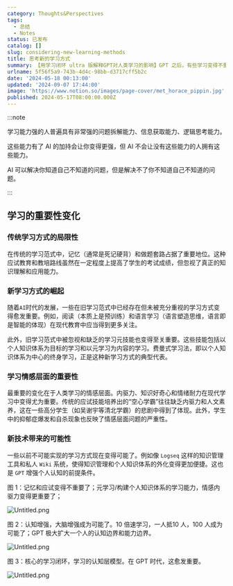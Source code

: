 ```yaml
---
category: Thoughts&Perspectives
tags:
  - 总结
  - Notes
status: 已发布
catalog: []
slug: considering-new-learning-methods
title: 思考新的学习方式
summary: 【用学习闭环 ultra 版解释GPT对人类学习的影响】GPT 之后，有些学习变得不重要了，有些学习变得更重要了，有些学习从不可能变成可能了。
urlname: 5f56f5a9-743b-4d4c-98bb-d3717cff5b2c
date: '2024-05-18 00:13:00'
updated: '2024-09-07 17:44:00'
image: 'https://www.notion.so/images/page-cover/met_horace_pippin.jpg'
published: 2024-05-17T08:00:00.000Z
---
```


:::note


学习能力强的人普遍具有非常强的问题拆解能力、信息获取能力、逻辑思考能力。


这些能力有了 AI 的加持会让你变得更强，但 AI 不会让没有这些能力的人拥有这些能力。


AI 可以解决你知道自己不知道的问题，但是解决不了你不知道自己不知道的问题。


:::


## 学习的重要性变化


### 传统学习方式的局限性


在传统的学习范式中，记忆（通常是死记硬背）和做题套路占据了重要地位。这种应试教育和教培路线虽然在一定程度上提高了学生的考试成绩，但忽视了真正的知识理解和应用能力。


### 新学习方式的崛起


随着`AI`时代的发展，一些在旧学习范式中已经存在但未被充分重视的学习方式变得愈发重要。例如，阅读（本质上是预训练）和语言学习（语言塑造思维，语言即是智能的体现）在现代教育中应当得到更多关注。


此外，旧学习范式中被忽视和缺乏的学习元技能也变得至关重要。这些技能包括以个人知识体系为目标的学习和以元学习为内容的学习。费曼式学习法，即以个人知识体系为中心的终身学习，正是这种新学习方式的典型代表。


### 学习情感层面的重要性


最重要的变化在于人类学习的情感层面。内驱力、知识好奇心和情绪耐力在现代学习中变得尤为重要。传统的应试技能培养出的“空心学霸”往往缺乏内驱力和人文素养，这在一些高分学生（如吴谢宇等清北学霸）的悲剧中得到了体现。此外，学生中的抑郁症爆发和自杀现象也反映了情感层面问题的严重性。


### 新技术带来的可能性


一些以前不可能实现的学习方式现在变得可能了。例如像 `Logseq` 这样的知识管理工具和私人 `Wiki` 系统，使得知识管理和个人知识体系的外化变得更加便捷。这也是 `GPT` 增强个人认知的前提条件。


图 1：记忆和应试变得不重要了；元学习/构建个人知识体系的学习能力，情感内驱力变得更重要了；


![Untitled.png](https://prod-files-secure.s3.us-west-2.amazonaws.com/5d24fe63-e567-4804-86f9-9fdc62e13082/a8319b77-00b3-43d9-9f99-e58187f20cfe/Untitled.png?X-Amz-Algorithm=AWS4-HMAC-SHA256&X-Amz-Content-Sha256=UNSIGNED-PAYLOAD&X-Amz-Credential=ASIAZI2LB466X3X3KJTA%2F20250302%2Fus-west-2%2Fs3%2Faws4_request&X-Amz-Date=20250302T213220Z&X-Amz-Expires=3600&X-Amz-Security-Token=IQoJb3JpZ2luX2VjEIn%2F%2F%2F%2F%2F%2F%2F%2F%2F%2FwEaCXVzLXdlc3QtMiJIMEYCIQD4UD8oOoa8%2FoyiWL7JGa0w6mDbi5YE3ROu%2BzA3b0n9SAIhAMwo%2FLx%2FkVWMXWI25MGPMXeuzCYbsEGMpkd8kZ9NorXQKogECML%2F%2F%2F%2F%2F%2F%2F%2F%2F%2FwEQABoMNjM3NDIzMTgzODA1IgzhJVV9HPH%2Fz%2FvKK8Eq3AMBY8dx4mHOPWzesLbyv3D2iCUD1OJlKGSedFwDWJ4Yvlra%2FYeekbLghMLMYOHFEFUvJ%2F4eluJkVrpL%2F5pZv8wEMIjzw%2Fy3SYbFtuky75tKC9Fhd5EgCdtRqsa527L8ewx8%2BjNqYwFkub9udOpGW1q3YPppa%2Bflg14nqwNYmcOYkoUV1NXXokn4TPEQGzjNc1%2BH45gEJyXPBep4AvNMfrH4QKpCLys0Xypl8QEjM%2FMa%2BPr%2FzY3lAmYY8SA9ghO0I8Z7FbBcxA2bPTJsbHap7IJdEnXaf6L3a86rvlOHMDy1NLeyPB4awjZKR6JOZ4vYSbT0%2FiTsQqwwEOIPC2zReNFQfKJl0dSv5C9o9aDCzMwYi%2FULKC7efQtt0EHarsPePXBbcZOEwQaRPmWiiA%2BBMX4hQ3YhBKMQgyh%2BpemV1g5Cij5tMmeBMespWgQurYrsR3tTrlYzoiRDrMlPtABfBVyGFVUrmmYXsep3XEvxk%2FC2IZnJAvSiKwaN5IG%2FJWQOoUqlTjFXP2W4fjPcGZZd3%2FShbFk6IIJmkC1BpgzpyuXGjRwRy3ymjngFD3smzhhkrbLbvaS7PSqhhVMRjbBcuAglf20SwcoaQDrqP8aJX4ladzCkHy%2Bqoytb%2B%2BUeFjCVnZK%2BBjqkAT2QA4VbbOwkQPs2KZttRucpMDagpd%2Fv1UVQ4dk%2FJt1ITs0tfURgOtQ192YuSwJvxVkH6ZaB8I74m9J7NOLc2vxz7SRxe3ijcx8aWSubfoW4Ix3pqD%2BvPfdscXqz5K9w7cIL3c1moYImS%2B0Wlpn47sSjo7quyjeiaNDtxMKvF%2BaQt7y5ouyXUZNgots%2BVoxkV5nkcVMAQp9qmFdTXs3BflcbOaXm&X-Amz-Signature=f88d4c177c420af9c5e76436f50e44e86aaf7a2334f5e1dbc18ee9e3ca21de7d&X-Amz-SignedHeaders=host&x-id=GetObject)


图 2：认知增强，大脑增强成为可能了。10 倍速学习，一人抵10 人，100 人成为可能了；GPT 极大扩大一个人的认知边界和能力边界。


![Untitled.png](https://prod-files-secure.s3.us-west-2.amazonaws.com/5d24fe63-e567-4804-86f9-9fdc62e13082/e195b372-4d2b-479c-9e75-1be4e2c1412e/Untitled.png?X-Amz-Algorithm=AWS4-HMAC-SHA256&X-Amz-Content-Sha256=UNSIGNED-PAYLOAD&X-Amz-Credential=ASIAZI2LB466X3X3KJTA%2F20250302%2Fus-west-2%2Fs3%2Faws4_request&X-Amz-Date=20250302T213220Z&X-Amz-Expires=3600&X-Amz-Security-Token=IQoJb3JpZ2luX2VjEIn%2F%2F%2F%2F%2F%2F%2F%2F%2F%2FwEaCXVzLXdlc3QtMiJIMEYCIQD4UD8oOoa8%2FoyiWL7JGa0w6mDbi5YE3ROu%2BzA3b0n9SAIhAMwo%2FLx%2FkVWMXWI25MGPMXeuzCYbsEGMpkd8kZ9NorXQKogECML%2F%2F%2F%2F%2F%2F%2F%2F%2F%2FwEQABoMNjM3NDIzMTgzODA1IgzhJVV9HPH%2Fz%2FvKK8Eq3AMBY8dx4mHOPWzesLbyv3D2iCUD1OJlKGSedFwDWJ4Yvlra%2FYeekbLghMLMYOHFEFUvJ%2F4eluJkVrpL%2F5pZv8wEMIjzw%2Fy3SYbFtuky75tKC9Fhd5EgCdtRqsa527L8ewx8%2BjNqYwFkub9udOpGW1q3YPppa%2Bflg14nqwNYmcOYkoUV1NXXokn4TPEQGzjNc1%2BH45gEJyXPBep4AvNMfrH4QKpCLys0Xypl8QEjM%2FMa%2BPr%2FzY3lAmYY8SA9ghO0I8Z7FbBcxA2bPTJsbHap7IJdEnXaf6L3a86rvlOHMDy1NLeyPB4awjZKR6JOZ4vYSbT0%2FiTsQqwwEOIPC2zReNFQfKJl0dSv5C9o9aDCzMwYi%2FULKC7efQtt0EHarsPePXBbcZOEwQaRPmWiiA%2BBMX4hQ3YhBKMQgyh%2BpemV1g5Cij5tMmeBMespWgQurYrsR3tTrlYzoiRDrMlPtABfBVyGFVUrmmYXsep3XEvxk%2FC2IZnJAvSiKwaN5IG%2FJWQOoUqlTjFXP2W4fjPcGZZd3%2FShbFk6IIJmkC1BpgzpyuXGjRwRy3ymjngFD3smzhhkrbLbvaS7PSqhhVMRjbBcuAglf20SwcoaQDrqP8aJX4ladzCkHy%2Bqoytb%2B%2BUeFjCVnZK%2BBjqkAT2QA4VbbOwkQPs2KZttRucpMDagpd%2Fv1UVQ4dk%2FJt1ITs0tfURgOtQ192YuSwJvxVkH6ZaB8I74m9J7NOLc2vxz7SRxe3ijcx8aWSubfoW4Ix3pqD%2BvPfdscXqz5K9w7cIL3c1moYImS%2B0Wlpn47sSjo7quyjeiaNDtxMKvF%2BaQt7y5ouyXUZNgots%2BVoxkV5nkcVMAQp9qmFdTXs3BflcbOaXm&X-Amz-Signature=e1715544d07617da1d7d34cedc0bfa1c0b58a03baade9d4e1b999caceeb03cb3&X-Amz-SignedHeaders=host&x-id=GetObject)


图 3：核心的学习闭环，学习的认知层模型。在 GPT 时代，这愈发重要。


![Untitled.png](https://prod-files-secure.s3.us-west-2.amazonaws.com/5d24fe63-e567-4804-86f9-9fdc62e13082/57f2a38d-97b9-407e-baa1-8fecb8348e87/Untitled.png?X-Amz-Algorithm=AWS4-HMAC-SHA256&X-Amz-Content-Sha256=UNSIGNED-PAYLOAD&X-Amz-Credential=ASIAZI2LB466X3X3KJTA%2F20250302%2Fus-west-2%2Fs3%2Faws4_request&X-Amz-Date=20250302T213220Z&X-Amz-Expires=3600&X-Amz-Security-Token=IQoJb3JpZ2luX2VjEIn%2F%2F%2F%2F%2F%2F%2F%2F%2F%2FwEaCXVzLXdlc3QtMiJIMEYCIQD4UD8oOoa8%2FoyiWL7JGa0w6mDbi5YE3ROu%2BzA3b0n9SAIhAMwo%2FLx%2FkVWMXWI25MGPMXeuzCYbsEGMpkd8kZ9NorXQKogECML%2F%2F%2F%2F%2F%2F%2F%2F%2F%2FwEQABoMNjM3NDIzMTgzODA1IgzhJVV9HPH%2Fz%2FvKK8Eq3AMBY8dx4mHOPWzesLbyv3D2iCUD1OJlKGSedFwDWJ4Yvlra%2FYeekbLghMLMYOHFEFUvJ%2F4eluJkVrpL%2F5pZv8wEMIjzw%2Fy3SYbFtuky75tKC9Fhd5EgCdtRqsa527L8ewx8%2BjNqYwFkub9udOpGW1q3YPppa%2Bflg14nqwNYmcOYkoUV1NXXokn4TPEQGzjNc1%2BH45gEJyXPBep4AvNMfrH4QKpCLys0Xypl8QEjM%2FMa%2BPr%2FzY3lAmYY8SA9ghO0I8Z7FbBcxA2bPTJsbHap7IJdEnXaf6L3a86rvlOHMDy1NLeyPB4awjZKR6JOZ4vYSbT0%2FiTsQqwwEOIPC2zReNFQfKJl0dSv5C9o9aDCzMwYi%2FULKC7efQtt0EHarsPePXBbcZOEwQaRPmWiiA%2BBMX4hQ3YhBKMQgyh%2BpemV1g5Cij5tMmeBMespWgQurYrsR3tTrlYzoiRDrMlPtABfBVyGFVUrmmYXsep3XEvxk%2FC2IZnJAvSiKwaN5IG%2FJWQOoUqlTjFXP2W4fjPcGZZd3%2FShbFk6IIJmkC1BpgzpyuXGjRwRy3ymjngFD3smzhhkrbLbvaS7PSqhhVMRjbBcuAglf20SwcoaQDrqP8aJX4ladzCkHy%2Bqoytb%2B%2BUeFjCVnZK%2BBjqkAT2QA4VbbOwkQPs2KZttRucpMDagpd%2Fv1UVQ4dk%2FJt1ITs0tfURgOtQ192YuSwJvxVkH6ZaB8I74m9J7NOLc2vxz7SRxe3ijcx8aWSubfoW4Ix3pqD%2BvPfdscXqz5K9w7cIL3c1moYImS%2B0Wlpn47sSjo7quyjeiaNDtxMKvF%2BaQt7y5ouyXUZNgots%2BVoxkV5nkcVMAQp9qmFdTXs3BflcbOaXm&X-Amz-Signature=08ca7d4a38f163fa4e056334b5f7fd5d9d6b7ddda78bbfd7f677ac70dad280c0&X-Amz-SignedHeaders=host&x-id=GetObject)

